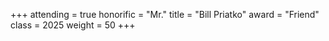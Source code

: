 +++
attending = true
honorific = "Mr."
title     = "Bill Priatko"
award     = "Friend"
class     = 2025
weight    = 50
+++
